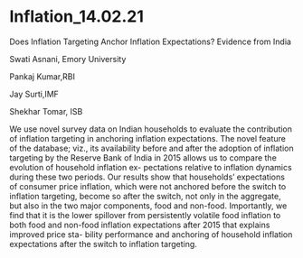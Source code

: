 # Inflation_14.02.21
Does Inflation Targeting Anchor Inflation Expectations? Evidence from India

Swati Asnani, Emory University 

Pankaj Kumar,RBI

Jay Surti,IMF

Shekhar Tomar, ISB
 
We use novel survey data on Indian households to evaluate the contribution of inflation targeting in anchoring inflation expectations. The novel feature of the database; viz., its availability before and after the adoption of inflation targeting by the Reserve Bank of India in 2015 allows us to compare the evolution of household inflation ex- pectations relative to inflation dynamics during these two periods. Our results show that households’ expectations of consumer price inflation, which were not anchored before the switch to inflation targeting, become so after the switch, not only in the aggregate, but also in the two major components, food and non-food. Importantly, we find that it is the lower spillover from persistently volatile food inflation to both food and non-food inflation expectations after 2015 that explains improved price sta- bility performance and anchoring of household inflation expectations after the switch to inflation targeting.
